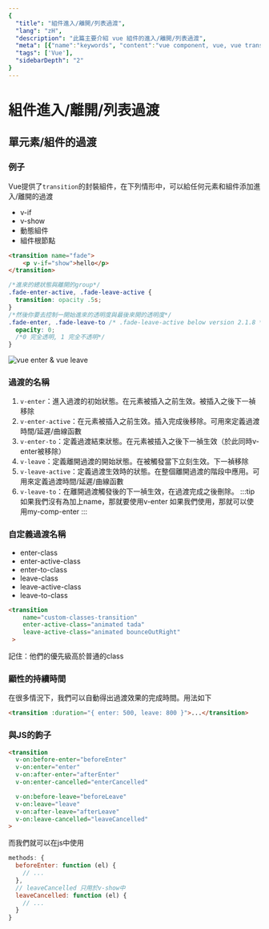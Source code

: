 ```yaml
---
{
  "title": "組件進入/離開/列表過渡",
  "lang": "zH",
  "description": "此篇主要介紹 vue 組件的進入/離開/列表過渡",
  "meta": [{"name":"keywords", "content":"vue component, vue, vue transition"}],
  "tags": ['Vue'],
  "sidebarDepth": "2"
}
---
```

# 組件進入/離開/列表過渡
## 單元素/組件的過渡
### 例子
Vue提供了`transition`的封裝組件，在下列情形中，可以給任何元素和組件添加進入/離開的過渡
* v-if
* v-show
* 動態組件
* 組件根節點
```html
<transition name="fade">
    <p v-if="show">hello</p>
</transition>
```
```css
/*進來的總狀態與離開的group*/
.fade-enter-active, .fade-leave-active {
  transition: opacity .5s;
}
/*然後你要去控制一開始進來的透明度與最後來開的透明度*/
.fade-enter, .fade-leave-to /* .fade-leave-active below version 2.1.8 */ {
  opacity: 0; 
  /*0 完全透明, 1 完全不透明*/
}
```
![vue enter & vue leave](https://cn.vuejs.org/images/transition.png)

### 過渡的名稱
1. `v-enter`：進入過渡的初始狀態。在元素被插入之前生效。被插入之後下一禎移除
2. `v-enter-active`：在元素被插入之前生效。插入完成後移除。可用來定義過渡時間/延遲/曲線函數
3. `v-enter-to`：定義過渡結束狀態。在元素被插入之後下一禎生效（於此同時v-enter被移除）
4. `v-leave`：定義離開過渡的開始狀態。在被觸發當下立刻生效。下一禎移除
5. `v-leave-active`：定義過渡生效時的狀態。在整個離開過渡的階段中應用。可用來定義過渡時間/延遲/曲線函數
6. `v-leave-to`：在離開過渡觸發後的下一禎生效，在過渡完成之後刪除。
:::tip
如果我們沒有為<transition>加上name，那就要使用v-enter
如果我們使用<transition name="my-comp">，那就可以使用my-comp-enter
:::

### 自定義過渡名稱
* enter-class
* enter-active-class
* enter-to-class
* leave-class
* leave-active-class
* leave-to-class
```html
<transition
    name="custom-classes-transition"
    enter-active-class="animated tada"
    leave-active-class="animated bounceOutRight"
 >
```
記住：他們的優先級高於普通的class

### 顯性的持續時間
在很多情況下，我們可以自動得出過渡效果的完成時間。用法如下
```html
<transition :duration="{ enter: 500, leave: 800 }">...</transition>
```

### 與JS的鉤子
```html
<transition
  v-on:before-enter="beforeEnter"
  v-on:enter="enter"
  v-on:after-enter="afterEnter"
  v-on:enter-cancelled="enterCancelled"

  v-on:before-leave="beforeLeave"
  v-on:leave="leave"
  v-on:after-leave="afterLeave"
  v-on:leave-cancelled="leaveCancelled"
>
```
而我們就可以在js中使用
```javascript
methods: {
  beforeEnter: function (el) {
    // ...
  },
  // leaveCancelled 只用於v-show中
  leaveCancelled: function (el) {
    // ...
  }
}
```
